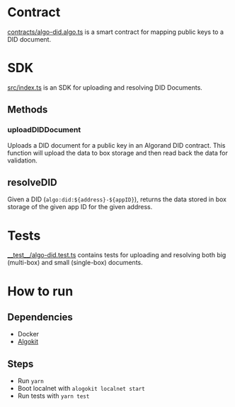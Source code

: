 # Contract

[contracts/algo-did.algo.ts](./contracts/algo-did.algo.ts) is a smart contract for mapping public keys to a DID document.


# SDK

[src/index.ts](./src/index.ts) is an SDK for uploading and resolving DID Documents.

## Methods

### uploadDIDDocument


Uploads a DID document for a public key in an Algorand DID contract. This function will upload the data to box storage and then read back the data for validation.

## resolveDID

Given a DID (`algo:did:${address}-${appID}`), returns the data stored in box storage of the given app ID for the given address.

# Tests

[__test\__/algo-did.test.ts](./__test__/algo-did.test.ts) contains tests for uploading and resolving both big (multi-box) and small (single-box) documents.

# How to run

## Dependencies
- Docker
- [Algokit](https://github.com/algorandfoundation/algokit-cli)

## Steps

- Run `yarn`
- Boot localnet with `alogokit localnet start`
- Run tests with `yarn test`
